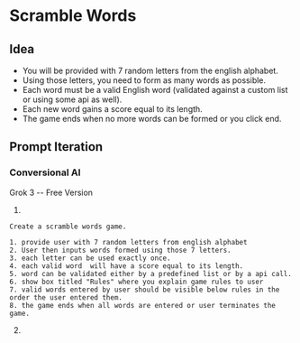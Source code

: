 # Scramble Words

## Idea

- You will be provided with 7 random letters from the english alphabet.
- Using those letters, you need to form as many words as possible.
- Each word must be a valid English word (validated against a custom list or using some api as well).
- Each new word gains a score equal to its length.
- The game ends when no more words can be formed or you click end.


## Prompt Iteration

### Conversional AI

Grok 3 -- Free Version 

1. 

    Create a scramble words game.

    1. provide user with 7 random letters from english alphabet
    2. User then inputs words formed using those 7 letters.
    3. each letter can be used exactly once.
    4. each valid word  will have a score equal to its length.
    5. word can be validated either by a predefined list or by a api call.
    6. show box titled "Rules" where you explain game rules to user
    7. valid words entered by user should be visible below rules in the order the user entered them.
    8. the game ends when all words are entered or user terminates the game.
    

2. 

    